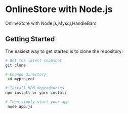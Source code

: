 # OnlineStore with Node.js 
OnlineStore with Node.js,Mysql,HandleBars

Getting Started
---------------

The easiest way to get started is to clone the repository:

```bash
# Get the latest snapshot
git clone 

# Change directory
 cd myproject

# Install NPM dependencies
npm install or yarn install

# Then simply start your app
 node app.js


```
